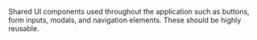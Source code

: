 Shared UI components used throughout the application such as buttons, form inputs, modals, and navigation elements. These should be highly reusable.